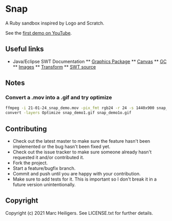 # Snap

A Ruby sandbox inspired by Logo and Scratch.

See the [first demo on YouTube](https://youtu.be/RmqDCCKt7sc).

## Useful links

* Java/Eclipse SWT Documentation
** [Graphics Package](https://javadoc.scijava.org/Eclipse/org/eclipse/swt/graphics/package-summary.html)
** [Canvas](https://help.eclipse.org/2020-12/index.jsp?topic=/org.eclipse.platform.doc.isv/reference/api/org/eclipse/swt/widgets/Canvas.html)
** [GC](https://www.eclipse.org/articles/Article-SWT-graphics/SWT_graphics.html)
** [Images](https://www.eclipse.org/articles/Article-SWT-images/graphics-resources.html)
** [Transform](http://download.eclipse.org/rt/rap/doc/3.1/guide/reference/api/org/eclipse/swt/graphics/Transform.html)
** [SWT source](https://github.com/eclipse/eclipse.platform.swt)

## Notes

### Convert a .mov into a .gif and try optimize

``` bash
ffmpeg -i 21-01-24_snap_demo.mov -pix_fmt rgb24 -r 24 -s 1440x900 snap_demo1.gif
convert -layers Optimize snap_demo1.gif snap_demo1o.gif
```

## Contributing

* Check out the latest master to make sure the feature hasn't been
    implemented or the bug hasn't been fixed yet.
* Check out the issue tracker to make sure someone already hasn't
    requested it and/or contributed it.
* Fork the project.
* Start a feature/bugfix branch.
* Commit and push until you are happy with your contribution.
* Make sure to add tests for it. This is important so I don't break it
    in a future version unintentionally.


## Copyright

Copyright (c) 2021 Marc Heiligers. See LICENSE.txt for further details.
